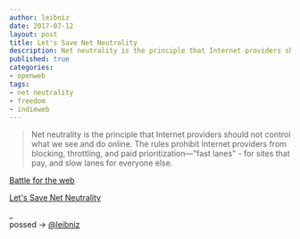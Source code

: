 ```yaml
---
author: leibniz
date: 2017-07-12
layout: post
title: Let's Save Net Neutrality
description: Net neutrality is the principle that Internet providers should not control what we see and do online.
published: true
categories:
- openweb
tags:
- net neutrality
- freedom
- indieweb
---
```



> Net neutrality is the principle that Internet providers should not control what we see and do online. The rules prohibit Internet providers from blocking, throttling, and paid prioritization—"fast lanes" - for sites that pay, and slow lanes for everyone else.


[Battle for the web](https://www.battleforthenet.com/)

[Let's Save Net Neutrality](https://www.eff.org/deeplinks/2017/07/todays-day-lets-save-net-neutrality)

_<br />
possed → <i class="fa fa-twitter"></i> [@leibniz](https://twitter.com/leibniz/status/885040901537574912)